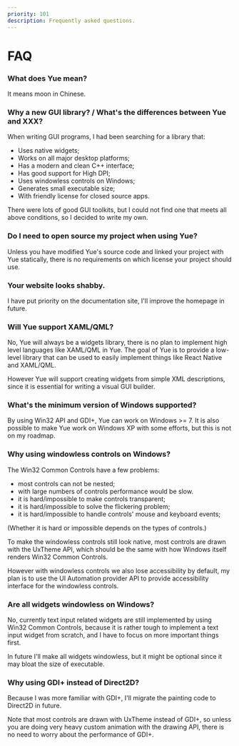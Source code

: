 ```yaml
---
priority: 101
description: Frequently asked questions.
---
```


# FAQ

### What does Yue mean?

It means moon in Chinese.

### Why a new GUI library? / What's the differences between Yue and XXX?

When writing GUI programs, I had been searching for a library that:

* Uses native widgets;
* Works on all major desktop platforms;
* Has a modern and clean C++ interface;
* Has good support for High DPI;
* Uses windowless controls on Windows;
* Generates small executable size;
* With friendly license for closed source apps.

There were lots of good GUI toolkits, but I could not find one that meets all above conditions, so I decided to write my own.

### Do I need to open source my project when using Yue?

Unless you have modified Yue's source code and linked your project with Yue statically, there is no requirements on which license your project should use.

### Your website looks shabby.

I have put priority on the documentation site, I'll improve the homepage in future.

### Will Yue support XAML/QML?

No, Yue will always be a widgets library, there is no plan to implement high level languages like XAML/QML in Yue. The goal of Yue is to provide a low-level library that can be used to easily implement things like React Native and XAML/QML.

However Yue will support creating widgets from simple XML descriptions, since it is essential for writing a visual GUI builder.

### What's the minimum version of Windows supported?

By using Win32 API and GDI+, Yue can work on Windows >= 7. It is also possible to make Yue work on Windows XP with some efforts, but this is not on my roadmap.

### Why using windowless controls on Windows?

The Win32 Common Controls have a few problems:

* most controls can not be nested;
* with large numbers of controls performance would be slow.
* it is hard/impossible to make controls transparent;
* it is hard/impossible to solve the flickering problem;
* it is hard/impossible to handle controls' mouse and keyboard events;

(Whether it is hard or impossible depends on the types of controls.)

To make the windowless controls still look native, most controls are drawn with the UxTheme API, which should be the same with how Windows itself renders Win32 Common Controls.

However with windowless controls we also lose accessibility by default, my plan is to use the UI Automation provider API to provide accessibility interface for the windowless controls.

### Are all widgets windowless on Windows?

No, currently text input related widgets are still implemented by using Win32 Common Controls, because it is rather tough to implement a text input widget from scratch, and I have to focus on more important things first.

In future I'll make all widgets windowless, but it might be optional since it may bloat the size of executable.

### Why using GDI+ instead of Direct2D?

Because I was more familiar with GDI+, I'll migrate the painting code to Direct2D in future.

Note that most controls are drawn with UxTheme instead of GDI+, so unless you are doing very heavy custom animation with the drawing API, there is no need to worry about the performance of GDI+.
